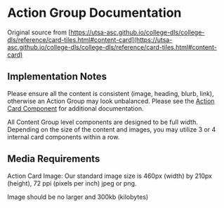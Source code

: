 # Action Group Documentation

Original source from [https://utsa-asc.github.io/college-dls/college-dls/reference/card-tiles.html#content-card](https://utsa-asc.github.io/college-dls/college-dls/reference/card-tiles.html#content-card)
## Implementation Notes

Please ensure all the content is consistent (image, heading, blurb, link), otherwise an Action Group may look unbalanced. Please see the [Action Card Component](action-card--default) for additional documentation. 

All Content Group level components are designed to be full width. Depending on the size of the content and images, you may utilize 3 or 4 internal card components within a row.

## Media Requirements
Action Card Image: Our standard image size is 460px (width) by 210px (height), 72 ppi (pixels per inch) jpeg or png.

Image should be no larger and 300kb (kilobytes)